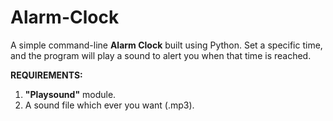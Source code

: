 # Alarm-Clock
A simple command-line **Alarm Clock** built using Python. Set a specific time, and the program will play a sound to alert you when that time is reached.

**REQUIREMENTS:**

1) **"Playsound"** module.
2) A sound file which ever you want (.mp3).
